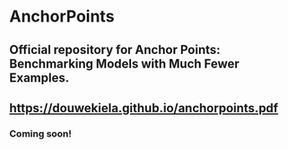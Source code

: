 # AnchorPoints

## Official repository for Anchor Points: Benchmarking Models with Much Fewer Examples.
## https://douwekiela.github.io/anchorpoints.pdf

### Coming soon!
